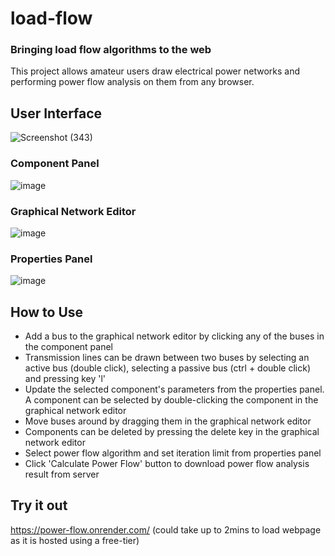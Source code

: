 # load-flow
### Bringing load flow algorithms to the web
This project allows amateur users draw electrical power networks and performing power flow analysis on them from any browser.
## User Interface
![Screenshot (343)](https://github.com/israelsgalaxy/load-flow/assets/59661679/ec77183a-9921-4f24-9587-6a7da3b794c7)
### Component Panel
![image](https://github.com/israelsgalaxy/load-flow/assets/59661679/bcfe2b0c-fe43-4b42-8fac-a2f956f5d0c3)
### Graphical Network Editor
![image](https://github.com/israelsgalaxy/load-flow/assets/59661679/6a072ebf-adf2-4253-88cd-c8b87119726c)
### Properties Panel
![image](https://github.com/israelsgalaxy/load-flow/assets/59661679/048fa3aa-5067-48b6-833d-3483db6584d2)
## How to Use
- Add a bus to the graphical network editor by clicking any of the buses in the component panel
- Transmission lines can be drawn between two buses by selecting an active bus (double click), selecting a passive bus (ctrl + double click) and pressing key 'l'
- Update the selected component's parameters from the properties panel. A component can be selected by double-clicking the component in the graphical network editor
- Move buses around by dragging them in the graphical network editor
- Components can be deleted by pressing the delete key in the graphical network editor
- Select power flow algorithm and set iteration limit from properties panel
- Click 'Calculate Power Flow' button to download power flow analysis result from server
## Try it out
https://power-flow.onrender.com/ (could take up to 2mins to load webpage as it is hosted using a free-tier)
